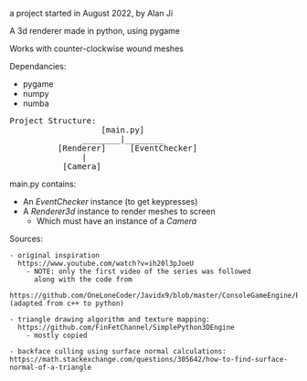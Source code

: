 a project started in August 2022, by Alan Ji

A 3d renderer made in python, using pygame

Works with counter-clockwise wound meshes

Dependancies:
  - pygame
  - numpy
  - numba
<pre>
Project Structure:
                   [main.py]
               ________|________
          [Renderer]     [EventChecker]
               | 
           [Camera]
</pre>
main.py contains:
 - An *EventChecker* instance (to get keypresses)
 - A *Renderer3d* instance to render meshes to screen
    - Which must have an instance of a *Camera*



Sources:

    - original inspiration 
      https://www.youtube.com/watch?v=ih20l3pJoeU 
        - NOTE: only the first video of the series was followed
          along with the code from 
        https://github.com/OneLoneCoder/Javidx9/blob/master/ConsoleGameEngine/BiggerProjects/Engine3D/OneLoneCoder_olcEngine3D_Part1.cpp (adapted from c++ to python)

    - triangle drawing algorithm and texture mapping:
      https://github.com/FinFetChannel/SimplePython3DEngine 
        - mostly copied

    - backface culling using surface normal calculations:
    https://math.stackexchange.com/questions/305642/how-to-find-surface-normal-of-a-triangle 


